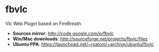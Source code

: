fbvlc
=====

Vlc Web Plugin based on FireBreath.

* **Sources mirror**: http://code.google.com/p/fbvlc
* **Win/Mac downloads**: http://sourceforge.net/projects/fbvlc/files
* **Ubuntu PPA**: https://launchpad.net/~rsatom/+archive/ubuntu/fbvlc
